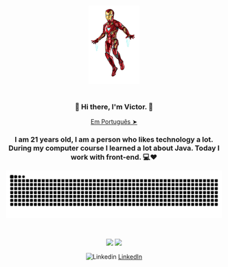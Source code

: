 
 <div align="center">
  <img src="./github/iromaan.gif" width="120px">
   <br><br>
 </div>
  
 ### <div align="center" width="200"> 👋  Hi there, I'm Victor. 👋 </div>
  
  
 <p align="center"><a href="./README-ptbr.md">Em Português ➤</a></p>


### <div align="center" width="200">  I am 21 years old, I am a person who likes technology a lot. During my computer course I learned a lot about Java. Today I work with front-end. 💻❤️</div>


<div align="center">
    <img src="https://raw.githubusercontent.com/devlucca/devlucca/output/github-contribution-grid-snake.svg" align="center" />
</div>
 <br> <br>
<p align="center">
  <img width="340px" src="https://github-readme-stats.vercel.app/api/top-langs/?username=vbeccare&layout=compact&theme=vision-friendly-dark" />
  <img width="400px" src="https://github-readme-stats.vercel.app/api?username=vbeccare&show_icons=true,css&layout=compact&theme=vision-friendly-dark"/>
</p>




<p align="center">
    <img src="https://user-images.githubusercontent.com/3603793/87078013-6b09a380-c1fa-11ea-9ca0-6789b1cafb1c.png" width="12" alt="Linkedin"> 
    <a href="https://www.linkedin.com/in/vbeccare" target="_blank" title="LinkedIn">LinkedIn</a>
</p>
